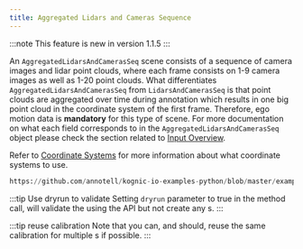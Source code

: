 ```yaml
---
title: Aggregated Lidars and Cameras Sequence
---
```


:::note
This feature is new in version 1.1.5
:::

An `AggregatedLidarsAndCamerasSeq` scene consists of a sequence of camera images and lidar point clouds, where each 
frame consists on 1-9 camera images as well as 1-20 point clouds. What differentiates `AggregatedLidarsAndCamerasSeq`
from `LidarsAndCamerasSeq` is that point clouds are aggregated over time during annotation which results in one big 
point cloud in the coordinate system of the first frame. Therefore, ego motion data is **mandatory** for this type of 
scene. For more documentation on what each field corresponds to in the `AggregatedLidarsAndCamerasSeq` object please 
check the section related to [Input Overview](/docs/kognic-io/overview).

Refer to [Coordinate Systems](../coordinate_systems.md) for more information about what coordinate systems to use.

```python reference
https://github.com/annotell/kognic-io-examples-python/blob/master/examples/agg_lidars_and_cameras_seq.py
```

:::tip Use dryrun to validate 
Setting `dryrun` parameter to true in the method call, will validate the  using the API but not create any s.
:::

:::tip reuse calibration
Note that you can, and should, reuse the same calibration for multiple s if possible.
:::
